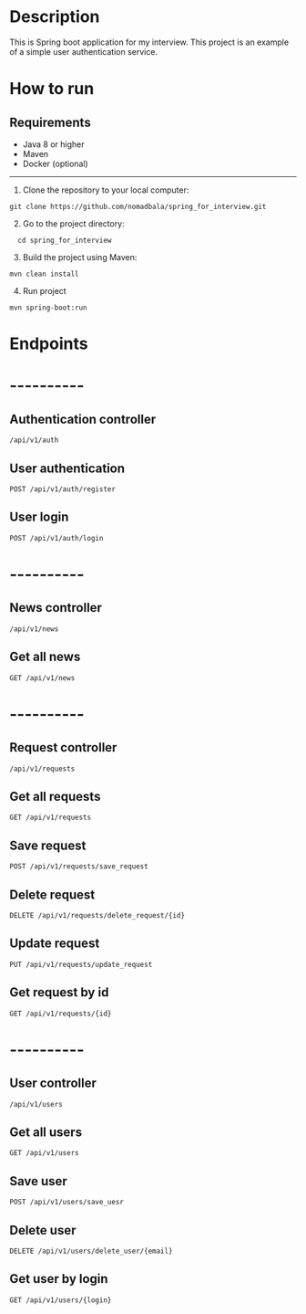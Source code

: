 # Description
This is Spring boot application for my interview. This project is an example of a simple user authentication service.

# How to run
## Requirements
* Java 8 or higher
* Maven
* Docker (optional)

<hr>

1. Clone the repository to your local computer:
```
git clone https://github.com/nomadbala/spring_for_interview.git
```

2. Go to the project directory:
```
  cd spring_for_interview
```

3. Build the project using Maven:
```
mvn clean install
```

4. Run project
```
mvn spring-boot:run
```


# Endpoints
# ----------
## Authentication controller
```
/api/v1/auth
```

## User authentication
```
POST /api/v1/auth/register
```

## User login
```
POST /api/v1/auth/login
```

# ----------

## News controller
```
/api/v1/news
```

##  Get all news
```
GET /api/v1/news
```

# ----------

## Request controller
```
/api/v1/requests
```

## Get all requests
```
GET /api/v1/requests
```

## Save request
```
POST /api/v1/requests/save_request
```

## Delete request
```
DELETE /api/v1/requests/delete_request/{id}
```

## Update request
```
PUT /api/v1/requests/update_request
```

## Get request by id
```
GET /api/v1/requests/{id}
```

# ----------

## User controller
```
/api/v1/users
```

## Get all users
```
GET /api/v1/users
```

## Save user
```
POST /api/v1/users/save_uesr
```

## Delete user
```
DELETE /api/v1/users/delete_user/{email}
```

## Get user by login
```
GET /api/v1/users/{login}
```
